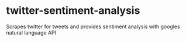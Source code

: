 # twitter-sentiment-analysis
Scrapes twitter for tweets and provides sentiment analysis with googles natural language API
